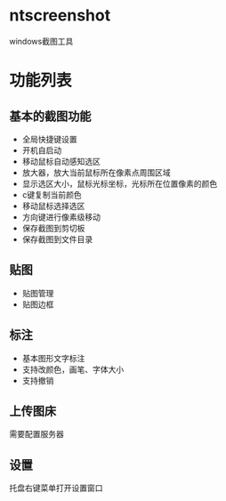 # ntscreenshot
windows截图工具

# 功能列表
## 基本的截图功能  
* 全局快捷键设置
* 开机自启动
* 移动鼠标自动感知选区
* 放大器，放大当前鼠标所在像素点周围区域
* 显示选区大小，鼠标光标坐标，光标所在位置像素的颜色
* c键复制当前颜色
* 移动鼠标选择选区
* 方向键进行像素级移动
* 保存截图到剪切板
* 保存截图到文件目录

## 贴图
* 贴图管理
* 贴图边框

## 标注
* 基本图形文字标注
* 支持改颜色，画笔、字体大小
* 支持撤销

## 上传图床
需要配置服务器


## 设置
托盘右键菜单打开设置窗口